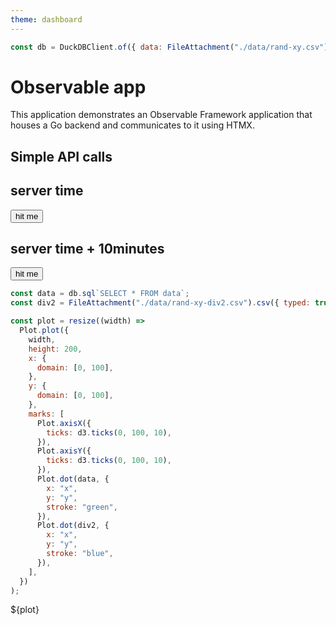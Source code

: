 ```yaml
---
theme: dashboard
---
```


```js
const db = DuckDBClient.of({ data: FileAttachment("./data/rand-xy.csv") });
```

# Observable app

This application demonstrates an Observable Framework application that houses a
Go backend and communicates to it using HTMX.

## Simple API calls

<!-- a couple of calls to the backend api -->
<div class="grid grid-cols-2">
    <div class="card">
        <h2>server time</h2>
        <button
            hx-get="/api/now"
            hx-target="#now"
            hx-swap="innerHTML">hit me</button>
        <span id="now"></span>
    </div>
    <div class="card">
        <h2>server time + 10minutes</h2>
        <button
            hx-get="/api/then"
            hx-target="#then"
            hx-swap="innerHTML">hit me</button>
        <span id="then"></span>
    </div>
</div>

<!-- making sure deployment works with file attachments -->

```js
const data = db.sql`SELECT * FROM data`;
const div2 = FileAttachment("./data/rand-xy-div2.csv").csv({ typed: true });
```

<!-- and making sure deployment works with plot -->

```js
const plot = resize((width) =>
  Plot.plot({
    width,
    height: 200,
    x: {
      domain: [0, 100],
    },
    y: {
      domain: [0, 100],
    },
    marks: [
      Plot.axisX({
        ticks: d3.ticks(0, 100, 10),
      }),
      Plot.axisY({
        ticks: d3.ticks(0, 100, 10),
      }),
      Plot.dot(data, {
        x: "x",
        y: "y",
        stroke: "green",
      }),
      Plot.dot(div2, {
        x: "x",
        y: "y",
        stroke: "blue",
      }),
    ],
  })
);
```

<div class="card">
    ${plot}
</div>
